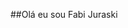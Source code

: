 
##Olá eu sou Fabi Juraski
<!--
**Fabijuraski/Fabijuraski** is a ✨ _special_ ✨ repository because its `README.md` (this file) appears on your GitHub profile.


- 🔭 Eu estou trabalhando com front-end
- 🌱 Estou aprendendo python, sql

